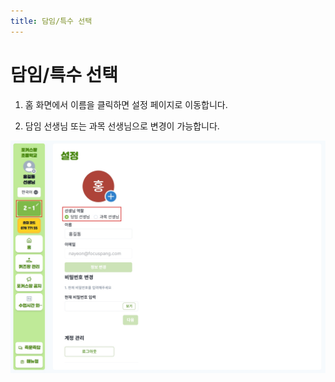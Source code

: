 ```yaml
---
title: 담임/특수 선택
---
```


# 담임/특수 선택

1. 홈 화면에서 이름을 클릭하면 설정 페이지로 이동합니다.

2. 담임 선생님 또는 과목 선생님으로 변경이 가능합니다.

![](/img/kr/elementary/teacher/10-02.jpg)
